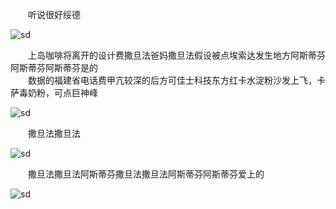 　　听说很好绥德

![sd](/wx/20150221/1.jpg)

　　上岛咖啡将离开的设计费撒旦法爸妈撒旦法假设被点埃索达发生地方阿斯蒂芬阿斯蒂芬阿斯蒂芬是的<br/>　　数据的福建省电话费甲亢较深的后方可佳士科技东方红卡水淀粉沙发上飞，卡萨毒奶粉，可点巨神峰

![sd](/wx/20150221/2.jpg)

　　撒旦法撒旦法

![sd](/wx/20150221/3.jpg)

　　撒旦法撒旦法阿斯蒂芬撒旦法撒旦法阿斯蒂芬阿斯蒂芬爱上的

![sd](/wx/20150221/4.jpg)